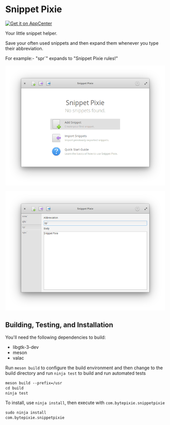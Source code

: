 # Snippet Pixie
[![Get it on AppCenter](https://appcenter.elementary.io/badge.svg)](https://appcenter.elementary.io/com.bytepixie.snippetpixie)

Your little snippet helper.

Save your often used snippets and then expand them whenever you type their abbreviation.

For example:- "spr`" expands to "Snippet Pixie rules!"

![Snippet Pixie Welcome Screen](data/screenshot.png?raw=true)

![Snippet Pixie Edit Screen](data/screenshot-2.png?raw=true)

## Building, Testing, and Installation

You'll need the following dependencies to build:
* libgtk-3-dev
* meson
* valac

Run `meson build` to configure the build environment and then change to the build directory and run `ninja test` to build and run automated tests

    meson build --prefix=/usr 
    cd build
    ninja test

To install, use `ninja install`, then execute with `com.bytepixie.snippetpixie`

    sudo ninja install
    com.bytepixie.snippetpixie

